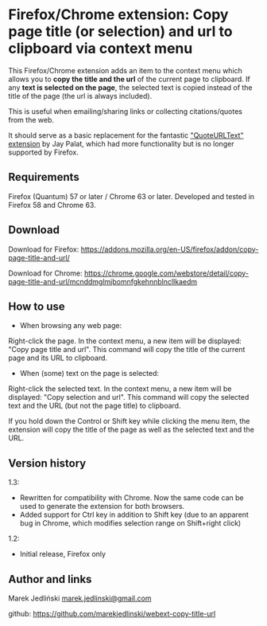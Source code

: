 # Firefox/Chrome extension: Copy page title (or selection) and url to clipboard via context menu

This Firefox/Chrome extension adds an item to the context menu which allows you to __copy the title and the url__ of the current page to clipboard. If any __text is selected on the page__, the selected text is copied instead of the title of the page (the url is always included).

This is useful when emailing/sharing links or collecting citations/quotes from the web.

It should serve as a basic replacement for the fantastic ["QuoteURLText" extension](https://addons.mozilla.org/en-US/firefox/addon/quoteurltext/) by Jay Palat, which had more functionality but is no longer supported by Firefox.


## Requirements

Firefox (Quantum) 57 or later / Chrome 63 or later.
Developed and tested in Firefox 58 and Chrome 63.

## Download

Download for Firefox:
https://addons.mozilla.org/en-US/firefox/addon/copy-page-title-and-url/

Download for Chrome:
https://chrome.google.com/webstore/detail/copy-page-title-and-url/mcnddmglmjbomnfgkehnnblncllkaedm


## How to use

* When browsing any web page:

Right-click the page. In the context menu, a new item will be displayed: "Copy page title and url". This command will copy the title of the current page and its URL to clipboard.

* When (some) text on the page is selected:

Right-click the selected text. In the context menu, a new item will be displayed: "Copy selection and url". This command will copy the selected text and the URL (but not the page title) to clipboard.

If you hold down the Control or Shift key while clicking the menu item, the extension will copy the title of the page as well as the selected text and the URL.

## Version history

1.3:
- Rewritten for compatibility with Chrome. Now the same code can be used to generate the extension for both browsers.
- Added support for Ctrl key in addition to Shift key (due to an apparent bug in Chrome, which modifies selection range on Shift+right click)

1.2:
- Initial release, Firefox only

## Author and links

Marek Jedliński
marek.jedlinski@gmail.com

github:
https://github.com/marekjedlinski/webext-copy-title-url

